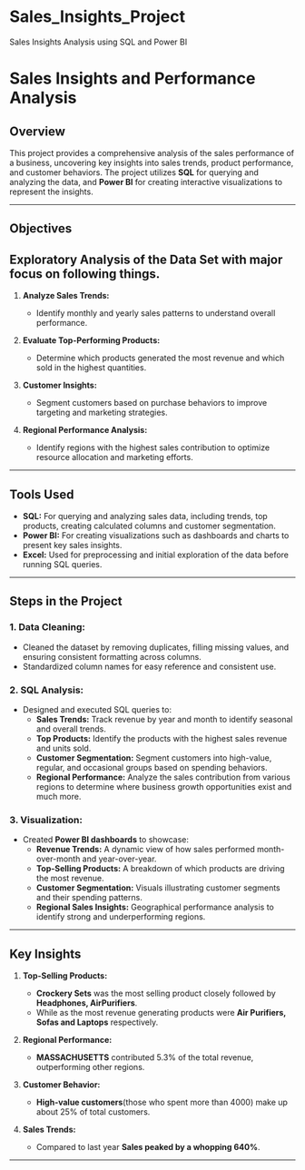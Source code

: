# Sales_Insights_Project
Sales Insights Analysis using SQL and Power BI
# **Sales Insights and Performance Analysis**

## **Overview**
This project provides a comprehensive analysis of the sales performance of a business, uncovering key insights into sales trends, product performance, and customer behaviors. The project utilizes **SQL** for querying and analyzing the data, and **Power BI** for creating interactive visualizations to represent the insights.

---

## **Objectives**
## **Exploratory Analysis of the Data Set with major focus on following things.**
1. **Analyze Sales Trends:**
   - Identify monthly and yearly sales patterns to understand overall performance.
   
2. **Evaluate Top-Performing Products:**
   - Determine which products generated the most revenue and which sold in the highest quantities.
   
3. **Customer Insights:**
   - Segment customers based on purchase behaviors to improve targeting and marketing strategies.
   
4. **Regional Performance Analysis:**
   - Identify regions with the highest sales contribution to optimize resource allocation and marketing efforts.

---
## **Tools Used**
- **SQL:** For querying and analyzing sales data, including trends, top products, creating calculated columns and customer segmentation.
- **Power BI:** For creating visualizations such as dashboards and charts to present key sales insights.
- **Excel:** Used for preprocessing and initial exploration of the data before running SQL queries.

---
## **Steps in the Project**
### **1. Data Cleaning:**
   - Cleaned the dataset by removing duplicates, filling missing values, and ensuring consistent formatting across columns.
   - Standardized column names for easy reference and consistent use.

### **2. SQL Analysis:**
   - Designed and executed SQL queries to:
     - **Sales Trends:** Track revenue by year and month to identify seasonal and overall trends.
     - **Top Products:** Identify the products with the highest sales revenue and units sold.
     - **Customer Segmentation:** Segment customers into high-value, regular, and occasional groups based on spending behaviors.
     - **Regional Performance:** Analyze the sales contribution from various regions to determine where business growth opportunities exist and much more.

### **3. Visualization:**
   - Created **Power BI dashboards** to showcase:
     - **Revenue Trends:** A dynamic view of how sales performed month-over-month and year-over-year.
     - **Top-Selling Products:** A breakdown of which products are driving the most revenue.
     - **Customer Segmentation:** Visuals illustrating customer segments and their spending patterns.
     - **Regional Sales Insights:** Geographical performance analysis to identify strong and underperforming regions.

---

## **Key Insights**
1. **Top-Selling Products:**
   - **Crockery Sets** was the most selling product closely followed by **Headphones, AirPurifiers**.
   - While as the most revenue generating products were **Air Purifiers, Sofas and Laptops** respectively.

2. **Regional Performance:**
   - **MASSACHUSETTS** contributed 5.3% of the total revenue, outperforming other regions.

3. **Customer Behavior:**
   - **High-value customers**(those who spent more than 4000) make up about 25% of total customers.

4. **Sales Trends:**
   - Compared to last year **Sales peaked by a whopping 640%**.

---


